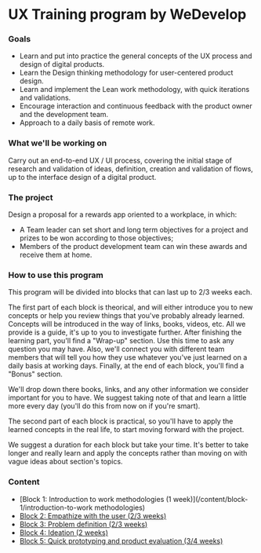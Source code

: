 # UX Training program by WeDevelop

### Goals

- Learn and put into practice the general concepts of the UX process and design of digital products.
- Learn the Design thinking methodology for user-centered product design.
- Learn and implement the Lean work methodology, with quick iterations and validations.
- Encourage interaction and continuous feedback with the product owner and the development team.
- Approach to a daily basis of remote work.

### What we'll be working on

Carry out an end-to-end UX / UI process, covering the initial stage of research and validation of ideas, definition, creation and validation of flows, up to the interface design of a digital product.

### The project

Design a proposal for a rewards app oriented to a workplace, in which:
- A Team leader can set short and long term objectives for a project and prizes to be won according to those objectives;
- Members of the product development team can win these awards and receive them at home.

### How to use this program

This program will be divided into blocks that can last up to 2/3 weeks each.

The first part of each block is theorical, and will either introduce you to new concepts or help you review things that you've probably already learned. Concepts will be introduced in the way of links, books, videos, etc. All we provide is a guide, it's up to you to investigate further.
After finishing the learning part, you'll find a "Wrap-up" section. Use this time to ask any question you may have. Also, we'll connect you with different team members that will tell you how they use whatever you've just learned on a daily basis at working days. Finally, at the end of each block, you'll find a "Bonus" section.

We'll drop down there books, links, and any other information we consider important for you to have. We suggest taking note of that and learn a little more every day (you'll do this from now on if you're smart).

The second part of each block is practical, so you'll have to apply the learned concepts in the real life, to start moving forward with the project.

We suggest a duration for each block but take your time. It's better to take longer and really learn and apply the concepts rather than moving on with vague ideas about section's topics.

### Content

- [Block 1: Introduction to work methodologies (1 week)](/content/block-1/introduction-to-work methodologies)
- [Block 2: Empathize with the user (2/3 weeks)](../)
- [Block 3: Problem definition (2/3 weeks)](../)
- [Block 4: Ideation (2 weeks)](../)
- [Block 5: Quick prototyping and product evaluation (3/4 weeks)](../)
